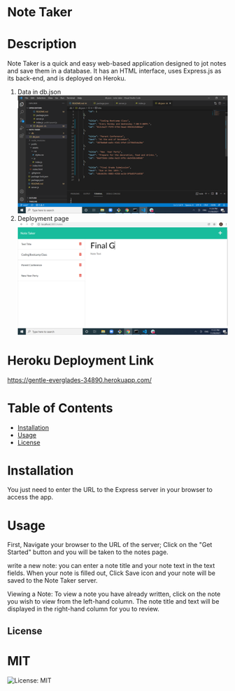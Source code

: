 # Note Taker

# Description
Note Taker is a quick and easy web-based application designed to jot notes and save them in a database. It has an HTML interface, uses Express.js as its back-end, and is deployed on Heroku.
1. Data in db.json
![Landing Page](https://github.com/liuyfab/note-taker/blob/main/screenshots/Data_in_db.png?raw=true)
2. Deployment page
![Landing Page](https://github.com/liuyfab/note-taker/blob/main/screenshots/Deployment.png?raw=true)

# Heroku Deployment Link 
https://gentle-everglades-34890.herokuapp.com/

# Table of Contents
* [Installation](#installation)
* [Usage](#usage)
* [License](#license)

# Installation
You just need to enter the URL to the Express server in your browser to access the app. 

# Usage
First,  Navigate your browser to the URL of the server; Click on the "Get Started" button and you will be taken to the notes page. 

write a new note: you can enter a note title and your note text in the text fields. When your note is filled out, Click Save icon and your note will be saved to the Note Taker server.

Viewing a Note: To view a note you have already written, click on the note you wish to view from the left-hand column. The note title and text will be displayed in the right-hand column for you to review.

## License
  # MIT
  ![License: MIT](https://img.shields.io/badge/License-MIT-yellow.svg)
